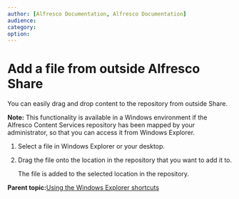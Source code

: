 ```yaml
---
author: [Alfresco Documentation, Alfresco Documentation]
audience: 
category: 
option: 
---
```


# Add a file from outside Alfresco Share

You can easily drag and drop content to the repository from outside Share.

**Note:** This functionality is available in a Windows environment if the Alfresco Content Services repository has been mapped by your administrator, so that you can access it from Windows Explorer.

1.  Select a file in Windows Explorer or your desktop.

2.  Drag the file onto the location in the repository that you want to add it to.

    The file is added to the selected location in the repository.


**Parent topic:**[Using the Windows Explorer shortcuts](../concepts/cifs-outside-interface-intro.md)

